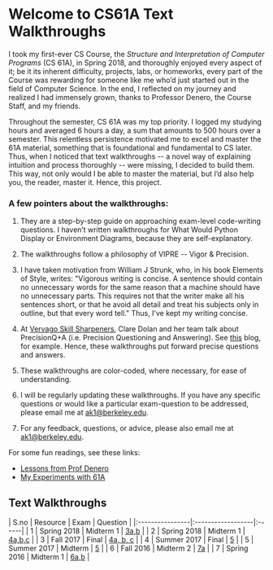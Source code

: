 # Welcome to CS61A Text Walkthroughs

I took my first-ever CS Course, the _Structure and Interpretation of Computer Programs_ (CS 61A), in Spring 2018, and thoroughly enjoyed every aspect of it; be it its inherent difficulty, projects, labs, or homeworks, every part of the Course was rewarding for someone like me who’d just started out in the field of Computer Science. In the end, I reflected on my journey and realized I had immensely grown, thanks to Professor Denero, the Course Staff, and my friends. 

Throughout the semester, CS 61A was my top priority. I logged my studying hours and averaged 6 hours a day, a sum that amounts to 500 hours over a semester. This relentless persistence motivated me to excel and master the 61A material, something that is foundational and fundamental to CS later. Thus, when I noticed that text walkthroughs -- a novel way of explaining intuition and process thoroughly -- were missing, I decided to build them. This way, not only would I be able to master the material, but I’d also help you, the reader, master it. Hence, this project. 

### A few pointers about the walkthroughs:
1. They are a step-by-step guide on approaching exam-level code-writing questions. I haven’t written walkthroughs for What Would Python Display or Environment Diagrams, because they are self-explanatory.

2. The walkthroughs follow a philosophy of VIPRE -- Vigor & Precision. 

3. I have taken motivation from William J Strunk, who, in his book Elements of Style, writes: 
"Vigorous writing is concise. A sentence should contain no unnecessary words for the same reason that a machine should have   no unnecessary parts. This requires not that the writer make all his sentences short, or that he avoid all detail and treat   his subjects only in outline, but that every word tell."
  Thus, I’ve kept my writing concise. 

4. At [Vervago Skill Sharpeners](https://www.vervago.com/), Clare Dolan and her team talk about PrecisionQ+A (i.e. Precision Questioning and Answering). See [this](https://www.vervago.com/skill-sharpeners/precision-questioning/) blog, for example. Hence, these walkthroughs put forward precise questions and answers. 

5. These walkthroughs are color-coded, where necessary, for ease of understanding. 

6. I will be regularly updating these walkthroughs. If you have any specific questions or would like a particular exam-question to be addressed, please email me at ak1@berkeley.edu. 

7. For any feedback, questions, or advice, please also email me at ak1@berkeley.edu. 

For some fun readings, see these links:
- [Lessons from Prof Denero](https://medium.com/@abhinavkejriwal/life-1-0-1-lessons-from-a-computer-scientist-a007a05ffa11) 
- [My Experiments with 61A](https://medium.com/@abhinavkejriwal/my-encounters-with-cs-61a-883abbf4cb78)


## Text Walkthroughs

| S.no | Resource | Exam | Question |
|:----------------|:------------------|:------|
| 1 | Spring 2018 | Midterm 1 | [3a,b](https://i.fluffy.cc/fdJmR4zcStXqw9sVPbw4WgggB4Xp6xQm.pdf) |
| 2 | Spring 2018 | Midterm 1 | [4a,b,c](https://i.fluffy.cc/J1DQXNWzXnSkSx1SL3tWJwpxt1tLgHWn.pdf) |
| 3 | Fall 2017 | Final | [4a, b, c](https://i.fluffy.cc/V1CkKhl1fsdV0flPRKhCHxGnp3SNRG84.pdf) |
| 4 | Summer 2017 | Final | [5](https://i.fluffy.cc/BnWm612GTCnwWh3q5GTKhcVL2Gk4m6m8.pdf) |
| 5 | Summer 2017 | Midterm | [5](https://i.fluffy.cc/PlKn3LjGK6s7DFHpXvd1NQr68rsThCG5.pdf) |
| 6 | Fall 2016 | Midterm 2 | [7a](https://i.fluffy.cc/qkD1GNXrN1tm9pBnvFLQHj0Rm2cDxKNB.pdf) |
| 7 | Spring 2016 | Midterm 1 | [6a,b](https://i.fluffy.cc/cGkcjXJbw1LpS22d0lwCLVQ3DNVfg1PD.pdf) |
